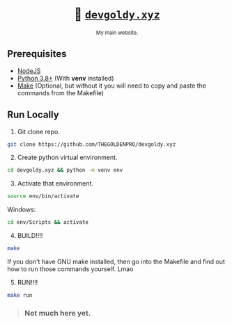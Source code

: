 <div align="center">

  # 🌇 [``devgoldy.xyz``](https://devgoldy.xyz/)

  <sub>My main website.</sub>

</div>

## Prerequisites
- [NodeJS](https://nodejs.org/en)
- [Python 3.8+](https://www.python.org/) (With **venv** installed)
- [Make](https://www.gnu.org/software/make/) (Optional, but without it you will need to copy and paste the commands from the Makefile)

## Run Locally
1. Git clone repo.
```sh
git clone https://github.com/THEGOLDENPRO/devgoldy.xyz
```

2. Create python virtual environment.
```sh
cd devgoldy.xyz && python -m venv env
```

3. Activate that environment.
```sh
source env/bin/activate
```
Windows:
```sh
cd env/Scripts && activate
```

4. BUILD!!!!
```sh
make
```
If you don't have GNU make installed, then go into the Makefile and find out how to run those commands yourself. Lmao

5. RUN!!!!
```sh
make run
```

> ### Not much here yet.
